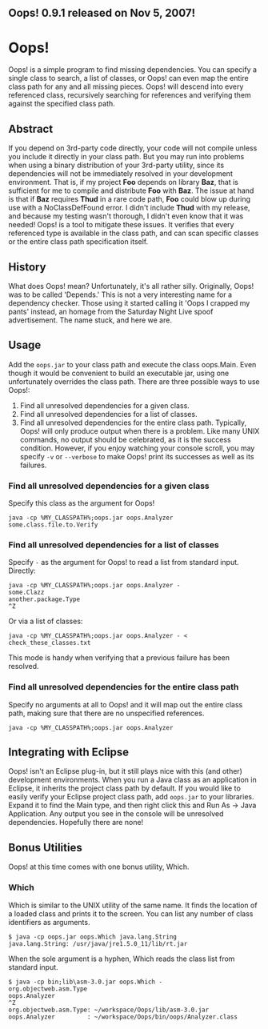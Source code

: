 ## Oops! 0.9.1 released on Nov 5, 2007! ##

# Oops! #
Oops! is a simple program to find missing dependencies.  You can specify a single class to search, a list of classes, or Oops! can even map the entire class path for any and all missing pieces.  Oops! will descend into every referenced class, recursively searching for references and verifying them against the specified class path.

## Abstract ##
If you depend on 3rd-party code directly, your code will not compile unless you include it directly in your class path.  But you may run into problems when using a binary distribution of your 3rd-party utility, since its dependencies will not be immediately resolved in your development environment.  That is, if my project **Foo** depends on library **Baz**, that is sufficient for me to compile and distribute **Foo** with **Baz**.  The issue at hand is that if **Baz** requires **Thud** in a rare code path, **Foo** could blow up during use with a NoClassDefFound error.  I didn't include **Thud** with my release, and because my testing wasn't thorough, I didn't even know that it was needed!  Oops! is a tool to mitigate these issues.  It verifies that every referenced type is available in the class path, and can scan specific classes or the entire class path specification itself.

## History ##
What does Oops! mean?  Unfortunately, it's all rather silly.  Originally, Oops! was to be called 'Depends.'  This is not a very interesting name for a dependency checker.  Those using it started calling it 'Oops I crapped my pants' instead, an homage from the Saturday Night Live spoof advertisement.  The name stuck, and here we are.

## Usage ##
Add the `oops.jar` to your class path and execute the class oops.Main.  Even though it would be convenient to build an executable jar, using one unfortunately overrides the class path. There are three possible ways to use Oops!:
  1. Find all unresolved dependencies for a given class.
  1. Find all unresolved dependencies for a list of classes.
  1. Find all unresolved dependencies for the entire class path.
Typically, Oops! will only produce output when there is a problem.  Like many UNIX commands, no output should be celebrated, as it is the success condition.  However, if you enjoy watching your console scroll, you may specify `-v` or `--verbose` to make Oops! print its successes as well as its failures.

### Find all unresolved dependencies for a given class ###
Specify this class as the argument for Oops!
```
java -cp %MY_CLASSPATH%;oops.jar oops.Analyzer some.class.file.to.Verify
```

### Find all unresolved dependencies for a list of classes ###
Specify `-` as the argument for Oops! to read a list from standard input. Directly:
```
java -cp %MY_CLASSPATH%;oops.jar oops.Analyzer -
some.Clazz
another.package.Type
^Z
```
Or via a list of classes:
```
java -cp %MY_CLASSPATH%;oops.jar oops.Analyzer - < check_these_classes.txt
```
This mode is handy when verifying that a previous failure has been resolved.

### Find all unresolved dependencies for the entire class path ###
Specify no arguments at all to Oops! and it will map out the entire class path, making sure that there are no unspecified references.
```
java -cp %MY_CLASSPATH%;oops.jar oops.Analyzer
```

## Integrating with Eclipse ##
Oops! isn't an Eclipse plug-in, but it still plays nice with this (and other) development environments.  When you run a Java class as an application in Eclipse, it inherits the project class path by default.  If you would like to easily verify your Eclipse project class path, add `oops.jar` to your libraries.  Expand it to find the Main type, and then right click this and Run As -> Java Application.  Any output you see in the console will be unresolved dependencies.  Hopefully there are none!

## Bonus Utilities ##
Oops! at this time comes with one bonus utility, Which.

### Which ###
Which is similar to the UNIX utility of the same name.  It finds the location of a loaded class and prints it to the screen.  You can list any number of class identifiers as arguments.
```
$ java -cp oops.jar oops.Which java.lang.String
java.lang.String: /usr/java/jre1.5.0_11/lib/rt.jar
```
When the sole argument is a hyphen, Which reads the class list from standard input.
```
$ java -cp bin;lib\asm-3.0.jar oops.Which -
org.objectweb.asm.Type
oops.Analyzer
^Z
org.objectweb.asm.Type: ~/workspace/Oops/lib/asm-3.0.jar
oops.Analyzer         : ~/workspace/Oops/bin/oops/Analyzer.class
```